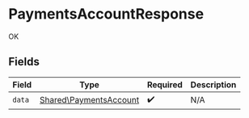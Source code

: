# PaymentsAccountResponse

OK


## Fields

| Field                                                            | Type                                                             | Required                                                         | Description                                                      |
| ---------------------------------------------------------------- | ---------------------------------------------------------------- | ---------------------------------------------------------------- | ---------------------------------------------------------------- |
| `data`                                                           | [Shared\PaymentsAccount](../../Models/Shared/PaymentsAccount.md) | :heavy_check_mark:                                               | N/A                                                              |